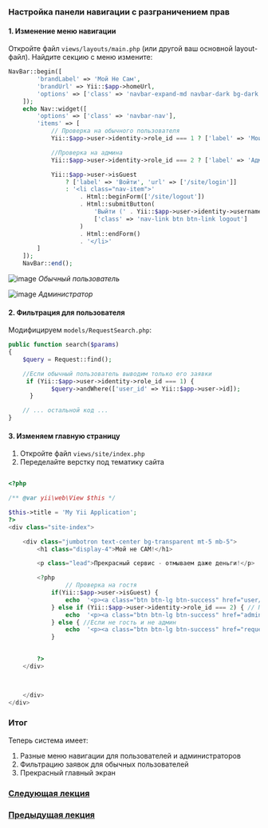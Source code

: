 ### Настройка панели навигации с разграничением прав

#### 1. Изменение меню навигации

Откройте файл `views/layouts/main.php` (или другой ваш основной layout-файл). Найдите секцию с меню измените:

```php
NavBar::begin([
        'brandLabel' => 'Мой Не Сам',
        'brandUrl' => Yii::$app->homeUrl,
        'options' => ['class' => 'navbar-expand-md navbar-dark bg-dark fixed-top']
    ]);
    echo Nav::widget([
        'options' => ['class' => 'navbar-nav'],
        'items' => [
            // Проверка на обычного пользователя
            Yii::$app->user->identity->role_id === 1 ? ['label' => 'Мои заявки', 'url' => ['/request/index']] : '',

            //Проверка на админа
            Yii::$app->user->identity->role_id === 2 ? ['label' => 'Админка', 'url' => ['/admin/index']] : '',

            Yii::$app->user->isGuest
                ? ['label' => 'Войти', 'url' => ['/site/login']]
                : '<li class="nav-item">'
                    . Html::beginForm(['/site/logout'])
                    . Html::submitButton(
                        'Выйти (' . Yii::$app->user->identity->username . ')',
                        ['class' => 'nav-link btn btn-link logout']
                    )
                    . Html::endForm()
                    . '</li>'
        ]
    ]);
    NavBar::end();
```
![image](https://github.com/user-attachments/assets/93e40286-b4f5-4c7b-a1b7-82bc0362cba3)
*Обычный пользователь*


![image](https://github.com/user-attachments/assets/77c5ed8b-3afd-4e55-b8c4-9a7ee297eb8a)
*Администратор*


#### 2. Фильтрация для пользователя

Модифицируем `models/RequestSearch.php`:

```php
public function search($params)
{
    $query = Request::find();

    //Если обычный пользователь выводим только его заявки
     if (Yii::$app->user->identity->role_id === 1) {
            $query->andWhere(['user_id' => Yii::$app->user->id]);
      }

    // ... остальной код ...
}
```


#### 3. Изменяем главную страницу

1. Откройте файл `views/site/index.php`
2. Переделайте верстку под тематику сайта
   
```php

<?php

/** @var yii\web\View $this */

$this->title = 'My Yii Application';
?>
<div class="site-index">

    <div class="jumbotron text-center bg-transparent mt-5 mb-5">
        <h1 class="display-4">Мой не САМ!</h1>

        <p class="lead">Прекрасный сервис - отмываем даже деньги!</p>

        <?php 
                // Проверка на гостя
            if(Yii::$app->user->isGuest) {
                echo  '<p><a class="btn btn-lg btn-success" href="user/create">Регистрация</a></p>';
            } else if (Yii::$app->user->identity->role_id === 2) { // Проверка на админа
                echo  '<p><a class="btn btn-lg btn-success" href="admin/index">Админ-панель</a></p>';
            } else { //Если не гость и не админ
                echo  '<p><a class="btn btn-lg btn-success" href="request/index">Мои заявки</a></p>';
            }
        

        ?>
    </div>

    

    </div>
</div>


```

### Итог

Теперь система имеет:
1. Разные меню навигации для пользователей и администраторов
2. Фильтрацию заявок для обычных пользователей
3. Прекрасный главный экран

### [Следующая лекция](https://github.com/petrocollege-web/8.-Request-create)
### [Предыдущая лекция](https://github.com/petrocollege-web/6.-Admin-panel)
